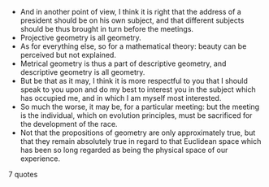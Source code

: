  - And in another point of view, I think it is right that the address of a president should be on his own subject, and that different subjects should be thus brought in turn before the meetings.
 - Projective geometry is all geometry.
 - As for everything else, so for a mathematical theory: beauty can be perceived but not explained.
 - Metrical geometry is thus a part of descriptive geometry, and descriptive geometry is all geometry.
 - But be that as it may, I think it is more respectful to you that I should speak to you upon and do my best to interest you in the subject which has occupied me, and in which I am myself most interested.
 - So much the worse, it may be, for a particular meeting: but the meeting is the individual, which on evolution principles, must be sacrificed for the development of the race.
 - Not that the propositions of geometry are only approximately true, but that they remain absolutely true in regard to that Euclidean space which has been so long regarded as being the physical space of our experience.

7 quotes